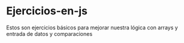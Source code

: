 # Ejercicios-en-js
Estos son ejercicios básicos para mejorar nuestra lógica con arrays y entrada de datos y comparaciones

